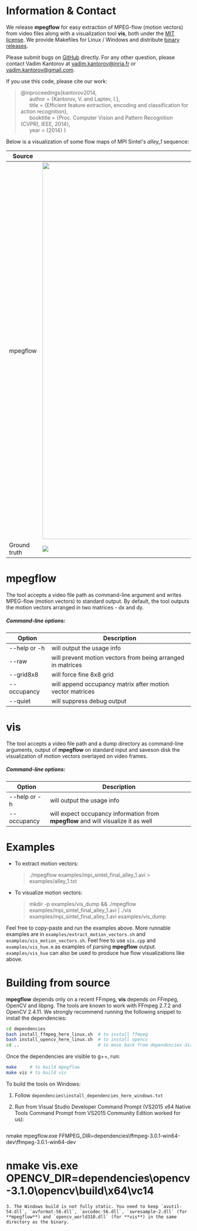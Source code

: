 # Information & Contact

We release **mpegflow** for easy extraction of MPEG-flow (motion vectors) from video files along with a visualization tool **vis**, both under the [MIT license](http://github.com/vadimkantorov/mpegflow/blob/master/LICENSE). We provide Makefiles for Linux / Windows and distribute [binary releases](http://github.com/vadimkantorov/mpegflow/releases).

Please submit bugs on [GitHub](http://github.com/vadimkantorov/mpeflow/issues) directly. For any other question, please contact Vadim Kantorov at vadim.kantorov@inria.fr or vadim.kantorov@gmail.com.

If you use this code, please cite our work:

> @inproceedings{kantorov2014,  
&nbsp;&nbsp;&nbsp;&nbsp;&nbsp;&nbsp;author = {Kantorov, V. and Laptev, I.},  
&nbsp;&nbsp;&nbsp;&nbsp;&nbsp;&nbsp;title = {Efficient feature extraction, encoding and classification for action recognition},  
&nbsp;&nbsp;&nbsp;&nbsp;&nbsp;&nbsp;booktitle = {Proc. Computer Vision and Pattern Recognition (CVPR), IEEE, 2014},  
&nbsp;&nbsp;&nbsp;&nbsp;&nbsp;&nbsp;year = {2014}
}


Below is a visualization of some flow maps of MPI Sintel's *alley_1* sequence:

Source | 3 | 15 | 50
--- | --- | --- | ---
mpegflow | <img src="https://raw.githubusercontent.com/vadimkantorov/mpegflow/master/examples/mpi_sintel_final_alley_1_vis_hue_examples/000003.png" width="1024" /> | <img src="https://raw.githubusercontent.com/vadimkantorov/mpegflow/master/examples/mpi_sintel_final_alley_1_vis_hue_examples/000015.png" width="1024" /> | <img src="https://raw.githubusercontent.com/vadimkantorov/mpegflow/master/examples/mpi_sintel_final_alley_1_vis_hue_examples/000050.png" width="1024" />
Ground truth | ![](https://raw.githubusercontent.com/vadimkantorov/mpegflow/master/examples/mpi_sintel_final_alley_1_vis_hue_examples/gt_frame_0002.png) | ![](https://raw.githubusercontent.com/vadimkantorov/mpegflow/master/examples/mpi_sintel_final_alley_1_vis_hue_examples/gt_frame_0014.png) | ![](https://raw.githubusercontent.com/vadimkantorov/mpegflow/master/examples/mpi_sintel_final_alley_1_vis_hue_examples/gt_frame_0049.png)

# mpegflow
The tool accepts a video file path as command-line argument and writes MPEG-flow (motion vectors) to standard output. By default, the tool outputs the motion vectors arranged in two matrices - dx and dy.

##### Command-line options:

Option | Description
--- | ---
--help or -h | will output the usage info
--raw | will prevent motion vectors from being arranged in matrices
--grid8x8 | will force fine 8x8 grid
--occupancy | will append occupancy matrix after motion vector matrices
--quiet | will suppress debug output

# vis
The tool accepts a video file path and a dump directory as command-line arguments, output of **mpegflow** on standard input and saveson disk the visualization of motion vectors overlayed on video frames.

##### Command-line options:

Option | Description
--- | ---
--help or -h | will output the usage info
--occupancy | will expect occupancy information from **mpegflow** and will visualize it as well

# Examples

- To extract motion vectors:
  > ./mpegflow examples/mpi_sintel_final_alley_1.avi > examples/alley_1.txt

- To visualize motion vectors:
  > mkdir -p examples/vis_dump && ./mpegflow examples/mpi_sintel_final_alley_1.avi | ./vis examples/mpi_sintel_final_alley_1.avi examples/vis_dump

Feel free to copy-paste and run the examples above. More runnable examples are in ```examples/extract_motion_vectors.sh``` and ```examples/vis_motion_vectors.sh```. Feel free to use ```vis.cpp``` and ```examples/vis_hue.m``` as examples of parsing **mpegflow** output. ```examples/vis_hue``` can also be used to produce hue flow visualizations like above.

# Building from source
**mpegflow** depends only on a recent FFmpeg, **vis** depends on FFmpeg, OpenCV and libpng. The tools are known to work with FFmpeg 2.7.2 and OpenCV 2.4.11. We strongly recommend running the following snippet to install the dependencies:

```bash
cd dependencies
bash install_ffmpeg_here_linux.sh  # to install ffmpeg
bash install_opencv_here_linux.sh  # to install opencv
cd ..                              # to move back from dependencies directory
```

Once the dependencies are visible to g++, run:
```bash
make     # to build mpegflow
make vis # to build vis
```

To build the tools on Windows:

1. Follow ```dependencies\install_dependencies_here_windows.txt```
2. Run from Visual Studio Developer Command Prompt (VS2015 x64 Native Tools Command Prompt from VS2015 Community Edition worked for us):

   ```shell
nmake mpegflow.exe FFMPEG_DIR=dependencies\ffmpeg-3.0.1-win64-dev\ffmpeg-3.0.1-win64-dev
# nmake vis.exe OPENCV_DIR=dependencies\opencv-3.1.0\opencv\build\x64\vc14
```
3. The Windows build is not fully static. You need to keep `avutil-54.dll`, `avformat-56.dll`, `avcodec-56.dll`, `swresample-2.dll` (for **mpegflow**) and `opencv_world310.dll` (for **vis**) in the same directory as the binary.
